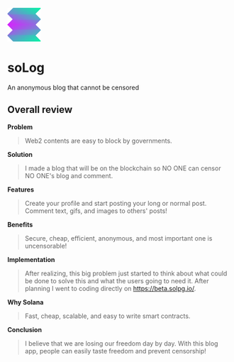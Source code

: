 <p align="left">
  <img src="soLog_logo.png" width="75" title="hover text">
</p>

# soLog
An anonymous blog that cannot be censored

## Overall review

__Problem__
>Web2 contents are easy to block by governments.

__Solution__
>I made a blog that will be on the blockchain so NO ONE can censor NO ONE's blog and comment.

__Features__
>Create your profile and start posting your long or normal post. Comment text, gifs, and images to others' posts!

__Benefits__
>Secure, cheap, efficient, anonymous, and most important one is uncensorable!

__Implementation__
>After realizing, this big problem just started to think about what could be done to solve this and what the users going to need it. After planning I went to coding directly on https://beta.solpg.io/.

__Why Solana__
>Fast, cheap, scalable, and easy to write smart contracts.

__Conclusion__
>I believe that we are losing our freedom day by day. With this blog app, people can easily taste freedom and prevent censorship!
